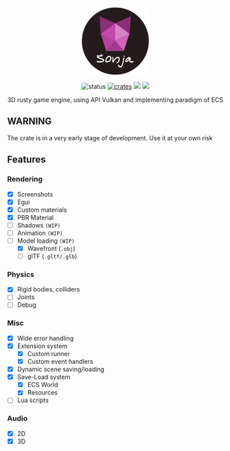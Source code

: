 <p align="center">
    <a href="https://konceptosociala.eu.org/software/sonja"><img src="sonja.svg" height="156" width="156" alt="sonja"></a>
</p>    

<p align="center">
  <img src="https://img.shields.io/badge/Status-Alpha-blue?style=flat-square" alt="status">
  <a href="crates.io/crates/sonja"><img src="https://img.shields.io/crates/v/sonja.svg?style=flat-square" alt="crates"></a>
  <img src="https://img.shields.io/github/stars/konceptosociala/sonja?style=flat-square&color=orange">
  <a href="https://github.com/konceptosociala/sonja/issues"><img src="https://img.shields.io/github/issues/konceptosociala/sonja?color=green&style=flat-square"></a>
</p>

<p align="center">
    3D rusty game engine, using API Vulkan and implementing paradigm of ECS
</p>

## WARNING
The crate is in a very early stage of development. Use it at your own risk

## Features

### Rendering
- [x] Screenshots
- [x] Egui
- [x] Custom materials
- [x] PBR Material
- [ ] Shadows `(WIP)`
- [ ] Animation `(WIP)`
- [ ] Model loading `(WIP)`
  - [x] Wavefront (`.obj`)
  - [ ] glTF (`.gltf/.glb`)

### Physics
- [x] Rigid bodies, colliders
- [ ] Joints
- [ ] Debug

### Misc
- [x] Wide error handling
- [x] Extension system
  - [x] Custom runner
  - [x] Custom event handlers
- [x] Dynamic scene saving/loading
- [x] Save-Load system
  - [x] ECS World
  - [x] Resources
- [ ] Lua scripts

### Audio
- [x] 2D
- [x] 3D